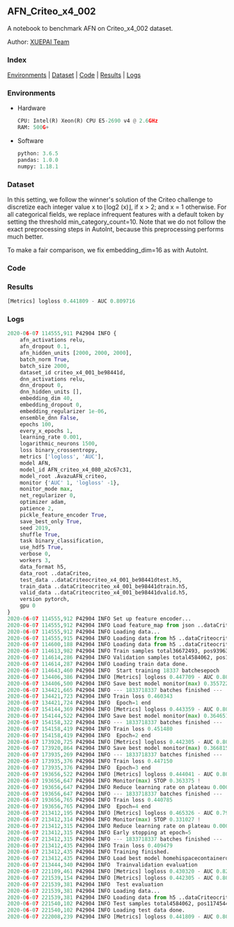 ## AFN_Criteo_x4_002

A notebook to benchmark AFN on Criteo_x4_002 dataset.

Author: [XUEPAI Team](https://github.com/xue-pai)


### Index
[Environments](#Environments) | [Dataset](#Dataset) | [Code](#Code) | [Results](#Results) | [Logs](#Logs)

### Environments
+ Hardware

  ```python
  CPU: Intel(R) Xeon(R) CPU E5-2690 v4 @ 2.6GHz
  RAM: 500G+
  ```
+ Software

  ```python
  python: 3.6.5
  pandas: 1.0.0
  numpy: 1.18.1
  ```

### Dataset
In this setting, we follow the winner's solution of the Criteo challenge to discretize each integer value x to ⌊log2 (x)⌋, if x > 2; and x = 1 otherwise. For all categorical fields, we replace infrequent features with a default <OOV> token by setting the threshold min_category_count=10. Note that we do not follow the exact preprocessing steps in AutoInt, because this preprocessing performs much better.

To make a fair comparison, we fix embedding_dim=16 as with AutoInt.
### Code




### Results
```python
[Metrics] logloss 0.441809 - AUC 0.809716
```


### Logs
```python
2020-06-07 114555,911 P42904 INFO {
    afn_activations relu,
    afn_dropout 0.1,
    afn_hidden_units [2000, 2000, 2000],
    batch_norm True,
    batch_size 2000,
    dataset_id criteo_x4_001_be98441d,
    dnn_activations relu,
    dnn_dropout 0,
    dnn_hidden_units [],
    embedding_dim 40,
    embedding_dropout 0,
    embedding_regularizer 1e-06,
    ensemble_dnn False,
    epochs 100,
    every_x_epochs 1,
    learning_rate 0.001,
    logarithmic_neurons 1500,
    loss binary_crossentropy,
    metrics ['logloss', 'AUC'],
    model AFN,
    model_id AFN_criteo_x4_080_a2c67c31,
    model_root .AvazuAFN_criteo,
    monitor {'AUC' 1, 'logloss' -1},
    monitor_mode max,
    net_regularizer 0,
    optimizer adam,
    patience 2,
    pickle_feature_encoder True,
    save_best_only True,
    seed 2019,
    shuffle True,
    task binary_classification,
    use_hdf5 True,
    verbose 0,
    workers 3,
    data_format h5,
    data_root ..dataCriteo,
    test_data ..dataCriteocriteo_x4_001_be98441dtest.h5,
    train_data ..dataCriteocriteo_x4_001_be98441dtrain.h5,
    valid_data ..dataCriteocriteo_x4_001_be98441dvalid.h5,
    version pytorch,
    gpu 0
}
2020-06-07 114555,912 P42904 INFO Set up feature encoder...
2020-06-07 114555,912 P42904 INFO Load feature_map from json ..dataCriteocriteo_x4_001_be98441dfeature_map.json
2020-06-07 114555,912 P42904 INFO Loading data...
2020-06-07 114555,915 P42904 INFO Loading data from h5 ..dataCriteocriteo_x4_001_be98441dtrain.h5
2020-06-07 114600,188 P42904 INFO Loading data from h5 ..dataCriteocriteo_x4_001_be98441dvalid.h5
2020-06-07 114613,982 P42904 INFO Train samples total36672493, pos9396350, neg27276143, ratio25.62%
2020-06-07 114614,286 P42904 INFO Validation samples total4584062, pos1174544, neg3409518, ratio25.62%
2020-06-07 114614,287 P42904 INFO Loading train data done.
2020-06-07 114643,460 P42904 INFO  Start training 18337 batchesepoch 
2020-06-07 134406,386 P42904 INFO [Metrics] logloss 0.447709 - AUC 0.803430
2020-06-07 134406,500 P42904 INFO Save best model monitor(max) 0.355722
2020-06-07 134421,665 P42904 INFO --- 1833718337 batches finished ---
2020-06-07 134421,723 P42904 INFO Train loss 0.460343
2020-06-07 134421,724 P42904 INFO  Epoch=1 end 
2020-06-07 154144,369 P42904 INFO [Metrics] logloss 0.443359 - AUC 0.808010
2020-06-07 154144,522 P42904 INFO Save best model monitor(max) 0.364651
2020-06-07 154158,322 P42904 INFO --- 1833718337 batches finished ---
2020-06-07 154158,419 P42904 INFO Train loss 0.451480
2020-06-07 154158,419 P42904 INFO  Epoch=2 end 
2020-06-07 173920,725 P42904 INFO [Metrics] logloss 0.442305 - AUC 0.809121
2020-06-07 173920,864 P42904 INFO Save best model monitor(max) 0.366815
2020-06-07 173935,269 P42904 INFO --- 1833718337 batches finished ---
2020-06-07 173935,376 P42904 INFO Train loss 0.447150
2020-06-07 173935,376 P42904 INFO  Epoch=3 end 
2020-06-07 193656,522 P42904 INFO [Metrics] logloss 0.444041 - AUC 0.807416
2020-06-07 193656,647 P42904 INFO Monitor(max) STOP 0.363375 !
2020-06-07 193656,647 P42904 INFO Reduce learning rate on plateau 0.000100
2020-06-07 193656,647 P42904 INFO --- 1833718337 batches finished ---
2020-06-07 193656,765 P42904 INFO Train loss 0.440785
2020-06-07 193656,765 P42904 INFO  Epoch=4 end 
2020-06-07 213412,195 P42904 INFO [Metrics] logloss 0.465326 - AUC 0.796353
2020-06-07 213412,314 P42904 INFO Monitor(max) STOP 0.331027 !
2020-06-07 213412,315 P42904 INFO Reduce learning rate on plateau 0.000010
2020-06-07 213412,315 P42904 INFO Early stopping at epoch=5
2020-06-07 213412,315 P42904 INFO --- 1833718337 batches finished ---
2020-06-07 213412,435 P42904 INFO Train loss 0.409479
2020-06-07 213412,435 P42904 INFO Training finished.
2020-06-07 213412,435 P42904 INFO Load best model homehispacecontainerdataxxxFuxiCTRbenchmarksAvazuAFN_criteocriteo_x4_001_be98441dAFN_criteo_x4_080_a2c67c31_criteo_x4_001_be98441d_model.ckpt
2020-06-07 213444,340 P42904 INFO  Trainvalidation evaluation 
2020-06-07 221109,461 P42904 INFO [Metrics] logloss 0.430320 - AUC 0.822152
2020-06-07 221539,154 P42904 INFO [Metrics] logloss 0.442305 - AUC 0.809121
2020-06-07 221539,381 P42904 INFO  Test evaluation 
2020-06-07 221539,381 P42904 INFO Loading data...
2020-06-07 221539,381 P42904 INFO Loading data from h5 ..dataCriteocriteo_x4_001_be98441dtest.h5
2020-06-07 221540,102 P42904 INFO Test samples total4584062, pos1174544, neg3409518, ratio25.62%
2020-06-07 221540,102 P42904 INFO Loading test data done.
2020-06-07 222008,239 P42904 INFO [Metrics] logloss 0.441809 - AUC 0.809716



```
